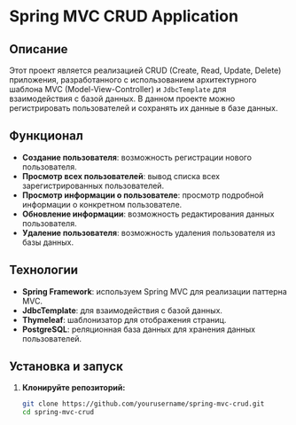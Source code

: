 # Spring MVC CRUD Application

## Описание

Этот проект является реализацией CRUD (Create, Read, Update, Delete) приложения, разработанного с использованием архитектурного шаблона MVC (Model-View-Controller) и `JdbcTemplate` для взаимодействия с базой данных. В данном проекте можно регистрировать пользователей и сохранять их данные в базе данных.

## Функционал

- **Создание пользователя**: возможность регистрации нового пользователя.
- **Просмотр всех пользователей**: вывод списка всех зарегистрированных пользователей.
- **Просмотр информации о пользователе**: просмотр подробной информации о конкретном пользователе.
- **Обновление информации**: возможность редактирования данных пользователя.
- **Удаление пользователя**: возможность удаления пользователя из базы данных.

## Технологии

- **Spring Framework**: используем Spring MVC для реализации паттерна MVC.
- **JdbcTemplate**: для взаимодействия с базой данных.
- **Thymeleaf**: шаблонизатор для отображения страниц.
- **PostgreSQL**: реляционная база данных для хранения данных пользователей.

## Установка и запуск

1. **Клонируйте репозиторий:**
   ```sh
   git clone https://github.com/yourusername/spring-mvc-crud.git
   cd spring-mvc-crud
